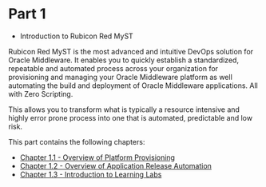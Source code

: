 # Part 1 - Introduction to Rubicon Red MyST  

Rubicon Red MyST is the most advanced and intuitive DevOps solution for Oracle Middleware. It enables you to quickly establish a standardized, repeatable and automated process across your organization for provisioning and managing your Oracle Middleware platform as well automating the build and deployment of Oracle Middleware applications. All with Zero Scripting.

This allows you to transform what is typically a resource intensive and highly error prone process into one that is automated, predictable and low risk.


This part contains the following chapters:

* [Chapter 1.1 - Overview of Platform Provisioning]()
* [Chapter 1.2 - Overview of Application Release Automation]()
* [Chapter 1.3 - Introduction to Learning Labs]()
